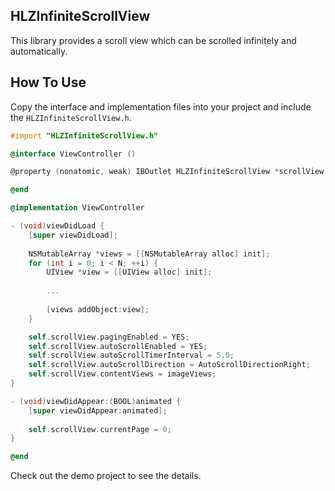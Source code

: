 
HLZInfiniteScrollView
---------------------
This library provides a scroll view which can be scrolled infinitely and automatically.

How To Use
----------
Copy the interface and implementation files into your project and include the `HLZInfiniteScrollView.h`.

```objective-c
#import "HLZInfiniteScrollView.h"

@interface ViewController ()

@property (nonatomic, weak) IBOutlet HLZInfiniteScrollView *scrollView;

@end

@implementation ViewController

- (void)viewDidLoad {
    [super viewDidLoad];
    
    NSMutableArray *views = [[NSMutableArray alloc] init];
    for (int i = 0; i < N; ++i) {
        UIView *view = [[UIView alloc] init];
        
        ...
                
        [views addObject:view];
    }

    self.scrollView.pagingEnabled = YES;
    self.scrollView.autoScrollEnabled = YES;
    self.scrollView.autoScrollTimerInterval = 5.0;
    self.scrollView.autoScrollDirection = AutoScrollDirectionRight;
    self.scrollView.contentViews = imageViews;
}

- (void)viewDidAppear:(BOOL)animated {
    [super viewDidAppear:animated];
    
    self.scrollView.currentPage = 0;
}

@end
```

Check out the demo project to see the details.
